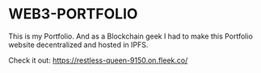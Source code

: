 # WEB3-PORTFOLIO
This is my Portfolio. And as a Blockchain geek I had to make this Portfolio website decentralized and hosted in IPFS.

Check it out:
https://restless-queen-9150.on.fleek.co/
